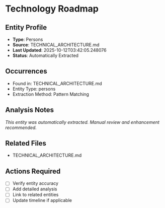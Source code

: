 # Technology Roadmap

## Entity Profile
- **Type**: Persons
- **Source**: TECHNICAL_ARCHITECTURE.md
- **Last Updated**: 2025-10-12T03:42:05.248076
- **Status**: Automatically Extracted

## Occurrences
- Found in: TECHNICAL_ARCHITECTURE.md
- Entity Type: persons
- Extraction Method: Pattern Matching

## Analysis Notes
*This entity was automatically extracted. Manual review and enhancement recommended.*

## Related Files
- TECHNICAL_ARCHITECTURE.md

## Actions Required
- [ ] Verify entity accuracy
- [ ] Add detailed analysis
- [ ] Link to related entities
- [ ] Update timeline if applicable
